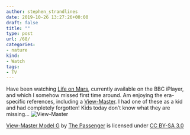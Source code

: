 ```yaml
---
author: stephen_strandlines
date: 2019-10-26 13:27:26+00:00
draft: false
title: ""
type: post
url: /68/
categories:
- nature
kind:
- Watch
tags:
- TV
---
```


Have been watching [Life on Mars](https://www.bbc.co.uk/iplayer/episodes/b006t85s/life-on-mars), currently available on the BBC iPlayer, and which I somehow missed first time around. Am enjoying the era-specific references, including a [View-Master](https://en.m.wikipedia.org/wiki/View-Master). I had one of these as a kid and had completely forgotten! Kids today don’t know what they are missing...
![View-Master](https://upload.wikimedia.org/wikipedia/commons/4/4d/View-Master_Model_G.jpg)

[View-Master Model G](https://commons.m.wikimedia.org/wiki/File:View-Master_Model_G.jpg#mw-jump-to-license) by [The Passenger](https://commons.m.wikimedia.org/wiki/User:L%27Ospite_Inatteso) is licensed under [CC BY-SA 3.0](https://creativecommons.org/licenses/by-sa/3.0/deed.en)
